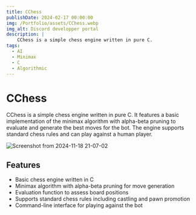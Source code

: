 ```yaml
---
title: CChess
publishDate: 2024-02-17 00:00:00
img: /Portfolio/assets/CChess.webp
img_alt: Discord developper portal
description: |
    CChess is a simple chess engine written in pure C.
tags:
  - AI
  - Minimax
  - C
  - Algorithmic
---
```


# CChess

CChess is a simple chess engine written in pure C. It features a basic implementation of the minimax algorithm with alpha-beta pruning to evaluate and generate the best moves for the bot. The engine supports standard chess rules and can play against a human player.

![Screenshot from 2024-11-18 21-07-02](https://github.com/user-attachments/assets/e3778b7c-dc6b-4bb5-8732-e97f962fa2b5)


## Features

- Basic chess engine written in C
- Minimax algorithm with alpha-beta pruning for move generation
- Evaluation function to assess board positions
- Supports standard chess rules including castling and pawn promotion
- Command-line interface for playing against the bot